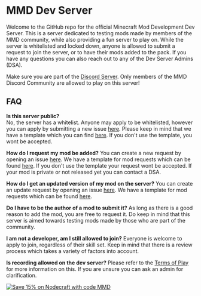 # MMD Dev Server
Welcome to the GitHub repo for the official Minecraft Mod Development Dev Server. This is a server dedicated to testing mods made by members of the MMD community, while also providing a fun server to play on. While the server is whitelisted and locked down, anyone is allowed to submit a request to join the server, or to have their mods added to the pack. If you have any questions you can also reach out to any of the Dev Server Admins (DSA). 

Make sure you are part of the [Discord Server](http://discord.mcmoddev.com/). Only members of the MMD Discord Community are allowed to play on this server!

## FAQ
**Is this server public?**    
No, the server has a whitelist. Anyone may apply to be whitelisted, however you can apply by submitting a new issue [here](https://github.com/MinecraftModDevelopment/MMD-Dev-Server/issues). Please keep in mind that we have a template which you can find [here](https://github.com/MinecraftModDevelopment/MMD-Dev-Server/blob/master/WHITELIST.md). If you don't use the template, you wont be accepted. 

**How do I request my mod be added?**
You can create a new request by opening an issue [here](https://github.com/MinecraftModDevelopment/MMD-Dev-Server/issues). We have a template for mod requests which can be found [here](https://github.com/MinecraftModDevelopment/MMD-Dev-Server/blob/master/TEMPLATE.md). If you don't use the template your request wont be accepted. If your mod is private or not released yet you can contact a DSA. 

**How do I get an updated version of my mod on the server?**
You can create an update request by opening an issue [here](https://github.com/MinecraftModDevelopment/MMD-Dev-Server/issues). We have a template for mod requests which can be found [here](https://github.com/MinecraftModDevelopment/MMD-Dev-Server/blob/master/UPDATE.md).

**Do I have to be the author of a mod to submit it?**
As long as there is a good reason to add the mod, you are free to request it. Do keep in mind that this server is aimed towards testing mods made by those who are part of the community. 

**I am not a developer, am I still allowed to join?**
Everyone is welcome to apply to join, regardless of their skill set. Keep in mind that there is a review process which takes a variety of factors into account. 

**Is recording allowed on the dev server?**
Please refer to the [Terms of Play]() for more information on this. If you are unsure you can ask an admin for clarification.

[![Save 15% on Nodecraft with code MMD](http://mcmoddev.com/img/nodecraft.jpg)](https://nodecraft.com/?utm_source=MMD&utm_medium=mcmoddev.com)
